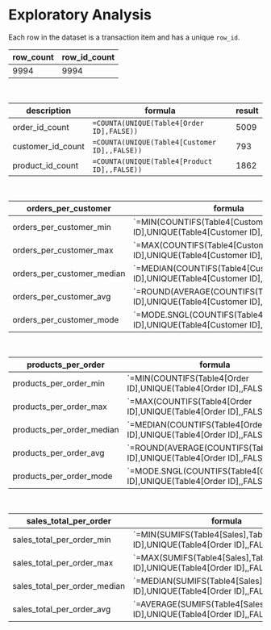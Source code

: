 # Exploratory Analysis
Each row in the dataset is a transaction item and has a unique `row_id`.

| row_count | row_id_count |
| - | - |
| 9994 | 9994 |

<br>

| description |	formula | result |
| - | - | - |
| order_id_count |	`=COUNTA(UNIQUE(Table4[Order ID],FALSE))` |	5009 |
| customer_id_count	| `=COUNTA(UNIQUE(Table4[Customer ID],,FALSE))` |	793 |
| product_id_count |	`=COUNTA(UNIQUE(Table4[Product ID],,FALSE))`	| 1862 |

<br>

| orders_per_customer |	formula	| result |
| - | - | - |
|orders_per_customer_min |	`=MIN(COUNTIFS(Table4[Customer ID],UNIQUE(Table4[Customer ID],,FALSE))) |	1 |
|orders_per_customer_max |	`=MAX(COUNTIFS(Table4[Customer ID],UNIQUE(Table4[Customer ID],,FALSE)))	| 37 |
|orders_per_customer_median |	`=MEDIAN(COUNTIFS(Table4[Customer ID],UNIQUE(Table4[Customer ID],,FALSE))) |	12 |
|orders_per_customer_avg |	`=ROUND(AVERAGE(COUNTIFS(Table4[Customer ID],UNIQUE(Table4[Customer ID],,FALSE))),1) |	12.6 |
|orders_per_customer_mode |	`=MODE.SNGL(COUNTIFS(Table4[Customer ID],UNIQUE(Table4[Customer ID],,FALSE)))	| 10 |

<br>

| products_per_order	| formula	| result |
| - | - | - |
| products_per_order_min	| `=MIN(COUNTIFS(Table4[Order ID],UNIQUE(Table4[Order ID],,FALSE)))	| 1 |
| products_per_order_max	| `=MAX(COUNTIFS(Table4[Order ID],UNIQUE(Table4[Order ID],,FALSE)))	| 14 |
| products_per_order_median	| `=MEDIAN(COUNTIFS(Table4[Order ID],UNIQUE(Table4[Order ID],,FALSE)))	| 1 |
| products_per_order_avg	| `=ROUND(AVERAGE(COUNTIFS(Table4[Order ID],UNIQUE(Table4[Order ID],,FALSE))),1)	| 2 |
| products_per_order_mode	| `=MODE.SNGL(COUNTIFS(Table4[Order ID],UNIQUE(Table4[Order ID],,FALSE)))	| 1 |

<br>
	
| sales_total_per_order	|	formula	| result |
| - | - | - |
| sales_total_per_order_min	| `=MIN(SUMIFS(Table4[Sales],Table4[Order ID],UNIQUE(Table4[Order ID],,FALSE)))	 | $0.56 |
| sales_total_per_order_max	| `=MAX(SUMIFS(Table4[Sales],Table4[Order ID],UNIQUE(Table4[Order ID],,FALSE)))	 | $23,661.23 |
| sales_total_per_order_median	| `=MEDIAN(SUMIFS(Table4[Sales],Table4[Order ID],UNIQUE(Table4[Order ID],,FALSE)))	| $151.96 | 
| sales_total_per_order_avg	| `=AVERAGE(SUMIFS(Table4[Sales],Table4[Order ID],UNIQUE(Table4[Order ID],,FALSE)))	 | $458.61 |

